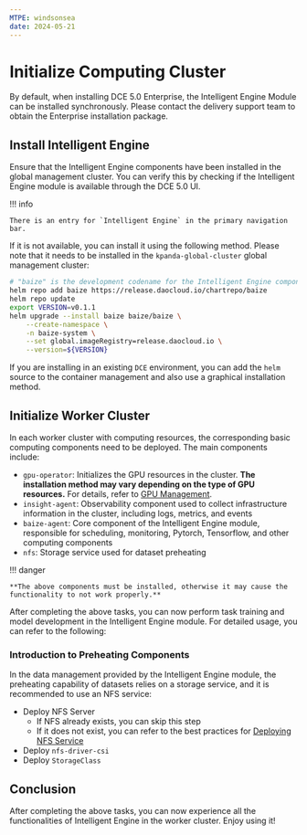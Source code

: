 ```yaml
---
MTPE: windsonsea
date: 2024-05-21
---
```


# Initialize Computing Cluster

By default, when installing DCE 5.0 Enterprise, the Intelligent Engine Module can be installed synchronously. Please contact the delivery support team to obtain the Enterprise installation package.

## Install Intelligent Engine

Ensure that the Intelligent Engine components have been installed in the global management cluster.
You can verify this by checking if the Intelligent Engine module is available through the DCE 5.0 UI.

!!! info

    There is an entry for `Intelligent Engine` in the primary navigation bar.

If it is not available, you can install it using the following method.
Please note that it needs to be installed in the `kpanda-global-cluster` global management cluster:

```bash
# "baize" is the development codename for the Intelligent Engine component
helm repo add baize https://release.daocloud.io/chartrepo/baize
helm repo update
export VERSION=v0.1.1
helm upgrade --install baize baize/baize \
    --create-namespace \
    -n baize-system \
    --set global.imageRegistry=release.daocloud.io \
    --version=${VERSION}
```

If you are installing in an existing `DCE` environment, you can add the `helm` source to the container management and also use a graphical installation method.

## Initialize Worker Cluster

In each worker cluster with computing resources, the corresponding basic computing components need to be deployed. The main components include:

- `gpu-operator`: Initializes the GPU resources in the cluster.
  **The installation method may vary depending on the type of GPU resources.**
  For details, refer to [GPU Management](../../kpanda/user-guide/gpu/index.md).
- `insight-agent`: Observability component used to collect infrastructure information
  in the cluster, including logs, metrics, and events
- `baize-agent`: Core component of the Intelligent Engine module, responsible for
  scheduling, monitoring, Pytorch, Tensorflow, and other computing components
- `nfs`: Storage service used for dataset preheating

!!! danger

    **The above components must be installed, otherwise it may cause the functionality to not work properly.**

After completing the above tasks, you can now perform task training and model development
in the Intelligent Engine module. For detailed usage, you can refer to the following:

### Introduction to Preheating Components

In the data management provided by the Intelligent Engine module, the preheating capability of
datasets relies on a storage service, and it is recommended to use an NFS service:

- Deploy NFS Server
    - If NFS already exists, you can skip this step
    - If it does not exist, you can refer to the best practices for
      [Deploying NFS Service](../../baize/best-practice/deploy-nfs-in-worker.md)
- Deploy `nfs-driver-csi`
- Deploy `StorageClass`

## Conclusion

After completing the above tasks, you can now experience all the functionalities of
Intelligent Engine in the worker cluster. Enjoy using it!
